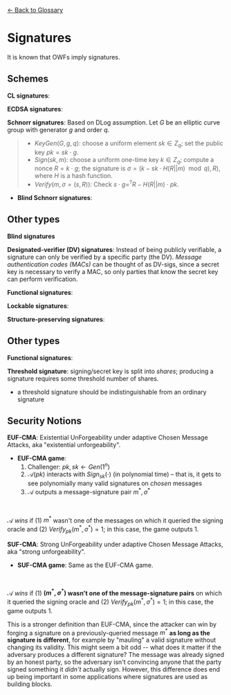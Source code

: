 [&larr; Back to Glossary](../glossary.md)

# Signatures

It is known that OWFs imply signatures.
<!-- Give construction -->

## Schemes

**CL signatures**:

**ECDSA signatures**:

**Schnorr signatures**: Based on DLog assumption. Let $G$ be an elliptic curve group with generator $g$ and order $q$.
> - $KeyGen(G, g, q)$: choose a uniform element $sk \in Z_q$; set the public key $pk = sk \cdot g$.  
> - $Sign(sk, m)$: choose a uniform one-time key $k \in Z_q$; compute a nonce $R = k \cdot g$; the signature is $\sigma = (k - sk \cdot H(R || m ) \mod q), R)$, where $H$ is a hash function.  
> - $Verify(m, \sigma = (s,R))$: Check $s \cdot g =^? R - H(R || m) \cdot pk$.
- **Blind Schnorr signatures**:

## Other types

**Blind signatures**

**Designated-verifier (DV) signatures**: Instead of being publicly verifiable, a signature can only be verified by a specific party (the DV). _Message authentication codes (MACs)_ can be thought of as DV-sigs, since a secret key is necessary to verify a MAC, so only parties that know the secret key can perform verification.

**Functional signatures**:

**Lockable signatures**:

**Structure-preserving signatures**:

## Other types

**Functional signatures**:

**Threshold signature**: signing/secret key is split into _shares_; producing a signature requires some threshold number of shares.
- a threshold signature should be indistinguishable from an ordinary signature

## Security Notions

**EUF-CMA**: Existential UnForgeability under adaptive Chosen Message Attacks, aka "existential unforgeability".
- **EUF-CMA game**:
  1. Challenger: $pk,sk \gets Gen(1^n)$
  1. $\mathcal{A}(pk)$ interacts with $Sign_{sk}(\cdot)$ (in polynomial time) – that is, it gets to see polynomially many valid signatures on _chosen_ messages
  1. $\mathcal{A}$ outputs a message-signature pair $m^*,\sigma^*$

<br/>

$\mathcal{A}$ *wins* if (1) $m^*$ wasn't one of the messages on which it queried the signing oracle and (2) $Verify_{pk}(m^*,\sigma^*) = 1$; in this case, the game outputs 1.

**SUF-CMA**: Strong UnForgeability under adaptive Chosen Message Attacks, aka "strong unforgeability".
- **SUF-CMA game**: Same as the EUF-CMA game.

<br/>

$\mathcal{A}$ *wins* if (1) **$(m^*,\sigma^*)$ wasn't one of the message-signature pairs** on which it queried the signing oracle and (2) $Verify_{pk}(m^*,\sigma^*) = 1$; in this case, the game outputs 1.

This is a stronger definition than EUF-CMA, since the attacker can win by forging a signature on a previously-queried message $m^*$ **as long as the signature is different**, for example by "mauling" a valid signature without changing its validity. This might seem a bit odd -- what does it matter if the adversary produces a different signature? The message was already signed by an honest party, so the adversary isn't convincing anyone that the party signed something it *didn't* actually sign. However, this difference does end up being important in some applications where signatures are used as building blocks.
